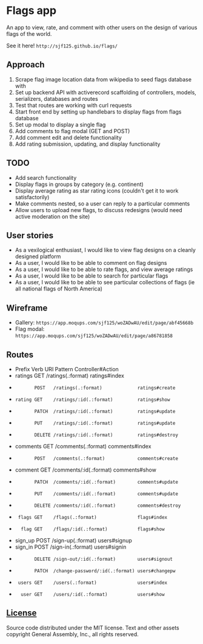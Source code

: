 # Flags app

An app to view, rate, and comment with other users on the design of various
flags of the world.

See it here!  `http://sjf125.github.io/flags/`

## Approach

1.  Scrape flag image location data from wikipedia to seed flags database with
2.  Set up backend API with activerecord scaffolding of controllers, models,
    serializers, databases and routes
3.  Test that routes are working with curl requests
4.  Start front end by setting up handlebars to display flags from flags
    database
5.  Set up modal to display a single flag
6.  Add comments to flag modal (GET and POST)
7.  Add comment edit and delete functionality
8.  Add rating submission, updating, and display functionality

## TODO

-   Add search functionality
-   Display flags in groups by category (e.g. continent)
-   Display average rating as star rating icons (couldn't get it to work
    satisfactorily)
-   Make comments nested, so a user can reply to a particular comments
-   Allow users to upload new flags, to discuss redesigns (would need active
    moderation on the site)

## User stories

-   As a vexilogical enthusiast, I would like to view flag designs on a cleanly
    designed platform
-   As a user, I would like to be able to comment on flag designs
-   As a user, I would like to be able to rate flags, and view average ratings
-   As a user, I would like to be able to search for particular flags
-   As a user, I would like to be able to see particular collections of flags
    (ie all national flags of North America)

## Wireframe

-   Gallery: `https://app.moqups.com/sjf125/woZADwAU/edit/page/abf45668b`
-   Flag modal: `https://app.moqups.com/sjf125/woZADwAU/edit/page/a86781858`

## Routes

-   Prefix Verb   URI Pattern                    Controller#Action
-    ratings GET    /ratings(.:format)             ratings#index
-            POST   /ratings(.:format)             ratings#create
-     rating GET    /ratings/:id(.:format)         ratings#show
-            PATCH  /ratings/:id(.:format)         ratings#update
-            PUT    /ratings/:id(.:format)         ratings#update
-            DELETE /ratings/:id(.:format)         ratings#destroy
-   comments GET    /comments(.:format)            comments#index
-            POST   /comments(.:format)            comments#create
-    comment GET    /comments/:id(.:format)        comments#show
-            PATCH  /comments/:id(.:format)        comments#update
-            PUT    /comments/:id(.:format)        comments#update
-            DELETE /comments/:id(.:format)        comments#destroy
-      flags GET    /flags(.:format)               flags#index
-       flag GET    /flags/:id(.:format)           flags#show
-    sign_up POST   /sign-up(.:format)             users#signup
-    sign_in POST   /sign-in(.:format)             users#signin
-            DELETE /sign-out/:id(.:format)        users#signout
-            PATCH  /change-password/:id(.:format) users#changepw
-      users GET    /users(.:format)               users#index
-       user GET    /users/:id(.:format)           users#show

## [License](LICENSE)

Source code distributed under the MIT license. Text and other assets copyright
General Assembly, Inc., all rights reserved.
